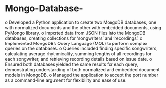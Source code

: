 # Mongo-Database-
o	Developed a Python application to create two MongoDB databases, one with normalized documents and the other with embedded documents, using PyMongo library.
o	Imported data from JSON files into the MongoDB databases, creating collections for ‘songwriters’ and ‘recordings’.
o	Implemented MongoDB’s Query Language (MQL) to perform complex queries on the databases.
o	Queries included finding specific songwriters, calculating average rhythmicality, summing lengths of all recordings for each songwriter, and retrieving recording details based on issue date.
o	Ensured both databases yielded the same results for each query, demonstrating understanding of both normalized and embedded document models in MongoDB.
o	Managed the application to accept the port number as a command-line argument for flexibility and ease of use.
